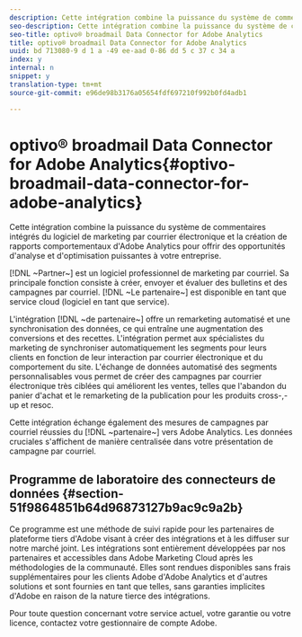 ```yaml
---
description: Cette intégration combine la puissance du système de commentaires intégrés du logiciel de marketing par courrier électronique et la création de rapports comportementaux d'Adobe Analytics pour offrir des opportunités d'analyse et d'optimisation puissantes à votre entreprise.
seo-description: Cette intégration combine la puissance du système de commentaires intégrés du logiciel de marketing par courrier électronique et la création de rapports comportementaux d'Adobe Analytics pour offrir des opportunités d'analyse et d'optimisation puissantes à votre entreprise.
seo-title: optivo® broadmail Data Connector for Adobe Analytics
title: optivo® broadmail Data Connector for Adobe Analytics
uuid: bd 713080-9 d 1 a -49 ee-aad 0-86 dd 5 c 37 c 34 a
index: y
internal: n
snippet: y
translation-type: tm+mt
source-git-commit: e96de98b3176a05654fdf697210f992b0fd4adb1

---
```



# optivo® broadmail Data Connector for Adobe Analytics{#optivo-broadmail-data-connector-for-adobe-analytics}

Cette intégration combine la puissance du système de commentaires intégrés du logiciel de marketing par courrier électronique et la création de rapports comportementaux d'Adobe Analytics pour offrir des opportunités d'analyse et d'optimisation puissantes à votre entreprise.

[!DNL ~Partner~] est un logiciel professionnel de marketing par courriel. Sa principale fonction consiste à créer, envoyer et évaluer des bulletins et des campagnes par courriel. [!DNL ~Le partenaire~] est disponible en tant que service cloud (logiciel en tant que service).

L'intégration [!DNL ~de partenaire~] offre un remarketing automatisé et une synchronisation des données, ce qui entraîne une augmentation des conversions et des recettes. L'intégration permet aux spécialistes du marketing de synchroniser automatiquement les segments pour leurs clients en fonction de leur interaction par courrier électronique et du comportement du site. L'échange de données automatisé des segments personnalisables vous permet de créer des campagnes par courrier électronique très ciblées qui améliorent les ventes, telles que l'abandon du panier d'achat et le remarketing de la publication pour les produits cross-,-up et resoc.

Cette intégration échange également des mesures de campagnes par courriel réussies du [!DNL ~partenaire~] vers Adobe Analytics. Les données cruciales s'affichent de manière centralisée dans votre présentation de campagne par courriel.

## Programme de laboratoire des connecteurs de données {#section-51f9864851b64d96873127b9ac9c9a2b}

Ce programme est une méthode de suivi rapide pour les partenaires de plateforme tiers d'Adobe visant à créer des intégrations et à les diffuser sur notre marché joint. Les intégrations sont entièrement développées par nos partenaires et accessibles dans Adobe Marketing Cloud après les méthodologies de la communauté. Elles sont rendues disponibles sans frais supplémentaires pour les clients Adobe d'Adobe Analytics et d'autres solutions et sont fournies en tant que telles, sans garanties implicites d'Adobe en raison de la nature tierce des intégrations.

Pour toute question concernant votre service actuel, votre garantie ou votre licence, contactez votre gestionnaire de compte Adobe.
